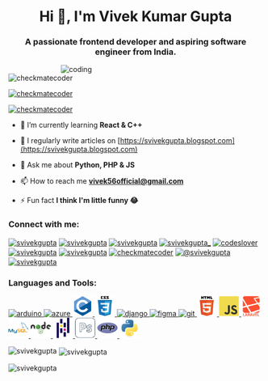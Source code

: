 <h1 align="center">Hi 👋, I'm Vivek Kumar Gupta</h1>
<h3 align="center">A passionate frontend developer and aspiring software engineer from India. </h3>

<img align="right" alt="coding" width="400" src="https://cdn.dribbble.com/users/1059583/screenshots/4171367/coding-freak.gif">

<p align="left"> <img src="https://komarev.com/ghpvc/?username=svivekgupta&label=Profile%20views&color=0e75b6&style=flat" alt="checkmatecoder" /> </p>

<p align="left"> <a href="https://github.com/ryo-ma/github-profile-trophy"><img src="https://github-profile-trophy.vercel.app/?username=checkmatecoder" alt="checkmatecoder" /></a> </p>

<p align="left"> <a href="https://twitter.com/svivekgupta" target="blank"><img src="https://img.shields.io/twitter/follow/svivekgupta?logo=twitter&style=for-the-badge" alt="checkmatecoder" /></a> </p>

- 🌱 I’m currently learning **React & C++**

- 📝 I regularly write articles on [https://svivekgupta.blogspot.com](https://svivekgupta.blogspot.com)

- 💬 Ask me about **Python, PHP & JS**

- 📫 How to reach me **vivek56official@gmail.com**

- ⚡ Fun fact **I think I'm little funny 😂**

<h3 align="left">Connect with me:</h3>
<p align="left">
<a href="https://twitter.com/svivekgupta" target="blank"><img align="center" src="https://raw.githubusercontent.com/rahuldkjain/github-profile-readme-generator/master/src/images/icons/Social/twitter.svg" alt="svivekgupta" height="30" width="40" /></a>
<a href="https://linkedin.com/in/svivekgupta" target="blank"><img align="center" src="https://raw.githubusercontent.com/rahuldkjain/github-profile-readme-generator/master/src/images/icons/Social/linked-in-alt.svg" alt="svivekgupta" height="30" width="40" /></a>
<a href="https://fb.com/svivekgupta" target="blank"><img align="center" src="https://raw.githubusercontent.com/rahuldkjain/github-profile-readme-generator/master/src/images/icons/Social/facebook.svg" alt="svivekgupta" height="30" width="40" /></a>
<a href="https://instagram.com/checkmatecoder" target="blank"><img align="center" src="https://raw.githubusercontent.com/rahuldkjain/github-profile-readme-generator/master/src/images/icons/Social/instagram.svg" alt="svivekgupta_" height="30" width="40" /></a>
<a href="https://www.youtube.com/c/codeslover" target="blank"><img align="center" src="https://raw.githubusercontent.com/rahuldkjain/github-profile-readme-generator/master/src/images/icons/Social/youtube.svg" alt="codeslover" height="30" width="40" /></a>
<a href="https://www.codechef.com/users/svivekgupta" target="blank"><img align="center" src="https://cdn.jsdelivr.net/npm/simple-icons@3.1.0/icons/codechef.svg" alt="svivekgupta" height="30" width="40" /></a>
<a href="https://www.hackerrank.com/svivekgupta" target="blank"><img align="center" src="https://raw.githubusercontent.com/rahuldkjain/github-profile-readme-generator/master/src/images/icons/Social/hackerrank.svg" alt="svivekgupta" height="30" width="40" /></a>
<a href="https://www.leetcode.com/checkmatecoder" target="blank"><img align="center" src="https://raw.githubusercontent.com/rahuldkjain/github-profile-readme-generator/master/src/images/icons/Social/leet-code.svg" alt="checkmatecoder" height="30" width="40" /></a>
<a href="https://www.hackerearth.com/@svivekgupta" target="blank"><img align="center" src="https://raw.githubusercontent.com/rahuldkjain/github-profile-readme-generator/master/src/images/icons/Social/hackerearth.svg" alt="@svivekgupta" height="30" width="40" /></a>
<a href="https://auth.geeksforgeeks.org/user/svivekgupta" target="blank"><img align="center" src="https://raw.githubusercontent.com/rahuldkjain/github-profile-readme-generator/master/src/images/icons/Social/geeks-for-geeks.svg" alt="svivekgupta" height="30" width="40" /></a>
</p>

<h3 align="left">Languages and Tools:</h3>
<p align="left"> <a href="https://www.arduino.cc/" target="_blank" rel="noreferrer"> <img src="https://cdn.worldvectorlogo.com/logos/arduino-1.svg" alt="arduino" width="40" height="40"/> </a> <a href="https://azure.microsoft.com/en-in/" target="_blank" rel="noreferrer"> <img src="https://www.vectorlogo.zone/logos/microsoft_azure/microsoft_azure-icon.svg" alt="azure" width="40" height="40"/> </a> <a href="https://www.cprogramming.com/" target="_blank" rel="noreferrer"> <img src="https://raw.githubusercontent.com/devicons/devicon/master/icons/c/c-original.svg" alt="c" width="40" height="40"/> </a> <a href="https://www.w3schools.com/css/" target="_blank" rel="noreferrer"> <img src="https://raw.githubusercontent.com/devicons/devicon/master/icons/css3/css3-original-wordmark.svg" alt="css3" width="40" height="40"/> </a> <a href="https://www.djangoproject.com/" target="_blank" rel="noreferrer"> <img src="https://cdn.worldvectorlogo.com/logos/django.svg" alt="django" width="40" height="40"/> </a> <a href="https://www.figma.com/" target="_blank" rel="noreferrer"> <img src="https://www.vectorlogo.zone/logos/figma/figma-icon.svg" alt="figma" width="40" height="40"/> </a> <a href="https://git-scm.com/" target="_blank" rel="noreferrer"> <img src="https://www.vectorlogo.zone/logos/git-scm/git-scm-icon.svg" alt="git" width="40" height="40"/> </a> <a href="https://www.w3.org/html/" target="_blank" rel="noreferrer"> <img src="https://raw.githubusercontent.com/devicons/devicon/master/icons/html5/html5-original-wordmark.svg" alt="html5" width="40" height="40"/> </a> <a href="https://developer.mozilla.org/en-US/docs/Web/JavaScript" target="_blank" rel="noreferrer"> <img src="https://raw.githubusercontent.com/devicons/devicon/master/icons/javascript/javascript-original.svg" alt="javascript" width="40" height="40"/> </a> <a href="https://laravel.com/" target="_blank" rel="noreferrer"> <img src="https://raw.githubusercontent.com/devicons/devicon/master/icons/laravel/laravel-plain-wordmark.svg" alt="laravel" width="40" height="40"/> </a> <a href="https://www.mysql.com/" target="_blank" rel="noreferrer"> <img src="https://raw.githubusercontent.com/devicons/devicon/master/icons/mysql/mysql-original-wordmark.svg" alt="mysql" width="40" height="40"/> </a> <a href="https://nodejs.org" target="_blank" rel="noreferrer"> <img src="https://raw.githubusercontent.com/devicons/devicon/master/icons/nodejs/nodejs-original-wordmark.svg" alt="nodejs" width="40" height="40"/> </a> <a href="https://pandas.pydata.org/" target="_blank" rel="noreferrer"> <img src="https://raw.githubusercontent.com/devicons/devicon/2ae2a900d2f041da66e950e4d48052658d850630/icons/pandas/pandas-original.svg" alt="pandas" width="40" height="40"/> </a> <a href="https://www.photoshop.com/en" target="_blank" rel="noreferrer"> <img src="https://raw.githubusercontent.com/devicons/devicon/master/icons/photoshop/photoshop-line.svg" alt="photoshop" width="40" height="40"/> </a> <a href="https://www.php.net" target="_blank" rel="noreferrer"> <img src="https://raw.githubusercontent.com/devicons/devicon/master/icons/php/php-original.svg" alt="php" width="40" height="40"/> </a> <a href="https://www.python.org" target="_blank" rel="noreferrer"> <img src="https://raw.githubusercontent.com/devicons/devicon/master/icons/python/python-original.svg" alt="python" width="40" height="40"/> </a> </p>

<p><img align="left" src="https://github-readme-stats.vercel.app/api/top-langs?username=svivekgupta&show_icons=true&locale=en&layout=compact" alt="svivekgupta" /></p>

<p>&nbsp;<img align="center" src="https://github-readme-stats.vercel.app/api?username=svivekgupta&show_icons=true&locale=en" alt="svivekgupta" /></p>

<p><img align="center" src="https://github-readme-streak-stats.herokuapp.com/?user=svivekgupta&" alt="svivekgupta" /></p>
